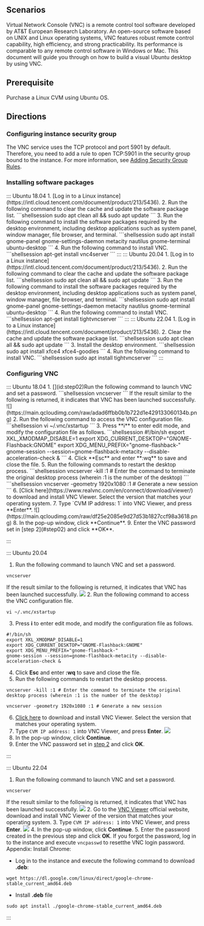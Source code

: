 ## Scenarios
Virtual Network Console (VNC) is a remote control tool software developed by AT&T European Research Laboratory. An open-source software based on UNIX and Linux operating systems, VNC features robust remote control capability, high efficiency, and strong practicability. Its performance is comparable to any remote control software in Windows or Mac. This document will guide you through on how to build a visual Ubuntu desktop by using VNC.

## Prerequisite
Purchase a Linux CVM using Ubuntu OS.

## Directions


### Configuring instance security group

The VNC service uses the TCP protocol and port 5901 by default. Therefore, you need to add a rule to open TCP:5901 in the security group bound to the instance. For more information, see [Adding Security Group Rules](https://intl.cloud.tencent.com/document/product/213/34272).


### Installing software packages

<dx-tabs>
::: Ubuntu 18.04
1. [Log in to a Linux instance](https://intl.cloud.tencent.com/document/product/213/5436).
2. Run the following command to clear the cache and update the software package list.
```shellsession
sudo apt clean all && sudo apt update
```
3. Run the following command to install the software packages required by the desktop environment, including desktop applications such as system panel, window manager, file browser, and terminal.
```shellsession
sudo apt install gnome-panel gnome-settings-daemon metacity nautilus gnome-terminal ubuntu-desktop
```
4. Run the following command to install VNC.
```shellsession
apt-get install vnc4server
```
:::
::: Ubuntu 20.04
1. [Log in to a Linux instance](https://intl.cloud.tencent.com/document/product/213/5436).
2. Run the following command to clear the cache and update the software package list.
```shellsession
sudo apt clean all && sudo apt update
```
3. Run the following command to install the software packages required by the desktop environment, including desktop applications such as system panel, window manager, file browser, and terminal.
```shellsession
sudo apt install gnome-panel gnome-settings-daemon metacity nautilus gnome-terminal ubuntu-desktop
```
4. Run the following command to install VNC.
```shellsession
apt-get install tightvncserver
```
:::
::: Ubuntu 22.04
1. [Log in to a Linux instance](https://intl.cloud.tencent.com/document/product/213/5436).
2. Clear the cache and update the software package list.
```shellsession
sudo apt clean all && sudo apt update
```
3. Install the desktop environment.
```shellsession
sudo apt install xfce4 xfce4-goodies
```
4. Run the following command to install VNC.
```shellsession
sudo apt install tightvncserver
```
:::
</dx-tabs>

### Configuring VNC
<dx-tabs>
::: Ubuntu 18.04
1. [](id:step02)Run the following command to launch VNC and set a password.
```shellsession
vncserver
```
If the result similar to the following is returned, it indicates that VNC has been launched successfully.
![](https://main.qcloudimg.com/raw/adad6ffbb0b1b722d1e429133060134b.png)
2. Run the following command to access the VNC configuration file.
```shellsession
vi ~/.vnc/xstartup
```
3. Press **i** to enter edit mode, and modify the configuration file as follows.
```shellsession
#!/bin/sh
export XKL_XMODMAP_DISABLE=1
export XDG_CURRENT_DESKTOP="GNOME-Flashback:GNOME"
export XDG_MENU_PREFIX="gnome-flashback-"
gnome-session --session=gnome-flashback-metacity --disable-acceleration-check &
```
4. Click **Esc** and enter **:wq** to save and close the file.
5. Run the following commands to restart the desktop process.
```shellsession
vncserver -kill :1 # Enter the command to terminate the original desktop process (wherein :1 is the number of the desktop)
```
```shellsession
vncserver -geometry 1920x1080 :1 # Generate a new session
```
6. [Click here](https://www.realvnc.com/en/connect/download/viewer/) to download and install VNC Viewer. Select the version that matches your operating system.
7. Type `CVM IP address: 1` into VNC Viewer, and press **Enter**.
![](https://main.qcloudimg.com/raw/df25e2085e9d27d53b1827ccf98a3618.png)
8. In the pop-up window, click **Continue**.
9. Enter the VNC password set in [step 2](#step02) and click **OK**.

:::


::: Ubuntu 20.04
1. [](id:step03)Run the following command to launch VNC and set a password.
```shellsession
vncserver
```
If the result similar to the following is returned, it indicates that VNC has been launched successfully.
![](https://main.qcloudimg.com/raw/adad6ffbb0b1b722d1e429133060134b.png)
2. Run the following command to access the VNC configuration file.
```shellsession
vi ~/.vnc/xstartup
```
3. Press **i** to enter edit mode, and modify the configuration file as follows.
```shellsession
#!/bin/sh
export XKL_XMODMAP_DISABLE=1
export XDG_CURRENT_DESKTOP="GNOME-Flashback:GNOME"
export XDG_MENU_PREFIX="gnome-flashback-"
gnome-session --session=gnome-flashback-metacity --disable-acceleration-check &
```
4. Click **Esc** and enter **:wq** to save and close the file.
5. Run the following commands to restart the desktop process.
```shellsession
vncserver -kill :1 # Enter the command to terminate the original desktop process (wherein :1 is the number of the desktop)
```
```shellsession
vncserver -geometry 1920x1080 :1 # Generate a new session
```
6. [Click here](https://www.realvnc.com/en/connect/download/viewer/) to download and install VNC Viewer. Select the version that matches your operating system.
7. Type `CVM IP address: 1` into VNC Viewer, and press **Enter**.
![](https://main.qcloudimg.com/raw/df25e2085e9d27d53b1827ccf98a3618.png)
8. In the pop-up window, click **Continue**.
9. Enter the VNC password set in [step 2](#step03) and click **OK**.

:::

::: Ubuntu 22.04
[](id:g1)
1. Run the following command to launch VNC and set a password.
```shellsession
vncserver
```
If the result similar to the following is returned, it indicates that VNC has been launched successfully.
![](https://qcloudimg.tencent-cloud.cn/raw/5fb63d9cc28d3a0cebd5def424051e7a.png)
2. Go to the [VNC Viewer](https://www.realvnc.com/en/connect/download/viewer/) official website, download and install VNC Viewer of the version that matches your operating system.
3. Type `CVM IP address: 1` into VNC Viewer, and press **Enter**.
![](https://qcloudimg.tencent-cloud.cn/raw/3e7d432ce674a8587066df25f42595bf.png)
4. In the pop-up window, click **Continue**.
5. Enter the password created in the previous step and click **OK**.
 <dx-alert infotype="notice" title="">
If you forgot the password, log in to the instance and execute `vncpasswd` to resetthe VNC login password.
 </dx-alert>
 Appendix:
Install Chrome:
 - Log in to the instance and execute the following command to download **.deb**:  
```shellsession
wget https://dl.google.com/linux/direct/google-chrome-stable_current_amd64.deb
```
 - Install **.deb** file
```shellsession
sudo apt install ./google-chrome-stable_current_amd64.deb
```
:::
</dx-tabs>
